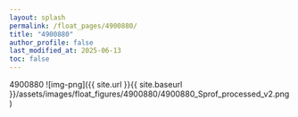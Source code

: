 ```yaml
---
layout: splash
permalink: /float_pages/4900880/
title: "4900880"
author_profile: false
last_modified_at: 2025-06-13
toc: false
---
```

 
4900880
![img-png]({{ site.url }}{{ site.baseurl }}/assets/images/float_figures/4900880/4900880_Sprof_processed_v2.png)